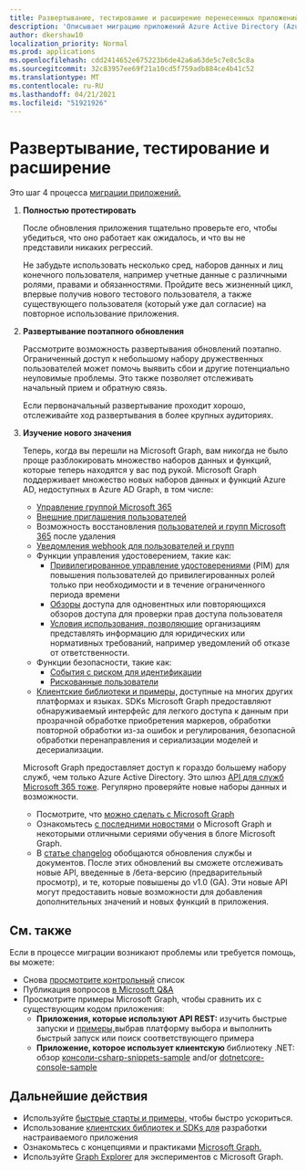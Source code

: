 ```yaml
---
title: Развертывание, тестирование и расширение перенесенных приложений
description: 'Описывает миграцию приложений Azure Active Directory (Azure AD) для использования API Microsoft Graph (REST); в этом рассмотрен шаг 3: развертывание, тестирование и расширение.'
author: dkershaw10
localization_priority: Normal
ms.prod: applications
ms.openlocfilehash: cdd2414652e675223b6de42a6a63de5c7e8c5c8a
ms.sourcegitcommit: 32c83957ee69f21a10cd5f759adb884ce4b41c52
ms.translationtype: MT
ms.contentlocale: ru-RU
ms.lasthandoff: 04/21/2021
ms.locfileid: "51921926"
---
```

# <a name="deploy-test-and-extend"></a>Развертывание, тестирование и расширение

Это шаг 4 процесса [миграции приложений.](migrate-azure-ad-graph-planning-checklist.md)

1.  **Полностью протестировать**

    После обновления приложения тщательно проверьте его, чтобы убедиться, что оно работает как ожидалось, и что вы не представили никаких регрессий.  

    Не забудьте использовать несколько сред, наборов данных и лиц конечного пользователя, например учетные данные с различными ролями, правами и обязанностями. Пройдите весь жизненный цикл, впервые получив нового тестового пользователя, а также существующего пользователя (который уже дал согласие) на повторное использование приложения.

2.  **Развертывание поэтапного обновления**

    Рассмотрите возможность развертывания обновлений поэтапно.  Ограниченный доступ к небольшому набору дружественных пользователей может помочь выявить сбои и другие потенциально неуловимые проблемы.  Это также позволяет отслеживать начальный прием и обратную связь.

    Если первоначальный развертывание проходит хорошо, отслеживайте ход развертывания в более крупных аудиториях.

3.  **Изучение нового значения**

    Теперь, когда вы перешли на Microsoft Graph, вам никогда не было проще разблокировать множество наборов данных и функций, которые теперь находятся у вас под рукой. 
    Microsoft Graph поддерживает множество новых наборов данных и функций Azure AD, недоступных в Azure AD Graph, в том числе: 

    - [Управление группой Microsoft 365](./office365-groups-concept-overview.md)
    - [Внешние приглашения пользователей](/graph/api/resources/invitation?view=graph-rest-1.0)
    - Возможность восстановления [пользователей и групп Microsoft 365](/graph/api/resources/directory?view=graph-rest-1.0) после удаления
    - [Уведомления webhook для пользователей и групп](./webhooks.md?toc=.%252fref%252ftoc.json&view=graph-rest-1.0)
    - Функции управления удостоверением, такие как:
      - [Привилегированное управление удостоверениями](/graph/api/resources/privilegedidentitymanagement-root?view=graph-rest-beta) (PIM) для повышения пользователей до привилегированных ролей только при необходимости и в течение ограниченного периода времени
      - [Обзоры](/graph/api/resources/accessreviews-root?view=graph-rest-beta) доступа для одновентных или повторяющихся обзоров доступа для проверки прав доступа пользователя
      - [Условия использования, позволяющие](/graph/api/resources/accessreviews-root?view=graph-rest-beta) организациям представлять информацию для юридических или нормативных требований, например уведомлений об отказе от ответственности.
    - Функции безопасности, такие как:
      - [События с риском для идентификации](/graph/api/resources/identityriskevent?view=graph-rest-1.0)
      - [Рискованные пользователи](/graph/api/resources/riskyuser?view=graph-rest-1.0)
    - [Клиентские библиотеки и примеры,](./index.yml) доступные на многих других платформах и языках. SDKs Microsoft Graph предоставляют обнаруживаемый интерфейс для легкого доступа к данным при прозрачной обработке приобретения маркеров, обработки повторной обработки из-за ошибок и регулирования, безопасной обработки перенаправления и сериализации моделей и десериализации.

    Microsoft Graph предоставляет доступ к гораздо большему набору служб, чем только Azure Active Directory. Это шлюз [API для служб Microsoft 365 тоже](./index.yml).
    Регулярно проверяйте новые наборы данных и возможности.  

    - Посмотрите, что [можно сделать с Microsoft Graph](/graph/examples)
    - Ознакомьтесь [с последними новостями](/graph/blogs) о Microsoft Graph и некоторыми отличными сериями обучения в блоге Microsoft Graph.
    - В [статье changelog](/greaph/changelog) обобщаются обновления службы и документов. После этих обновлений вы сможете отслеживать новые API, введенные в /бета-версию (предварительный просмотр), и те, которые повышены до v1.0 (GA).  Эти новые API могут предоставить новые возможности для добавления дополнительных значений и новых функций в приложения.  

## <a name="see-also"></a>См. также

Если в процессе миграции возникают проблемы или требуется помощь, вы можете:

- Снова [просмотрите контрольный](migrate-azure-ad-graph-planning-checklist.md) список
- Публикация вопросов [в Microsoft Q&A](/answers/topics/microsoft-graph-applications.html) 
- Просмотрите примеры Microsoft Graph, чтобы сравнить их с существующим кодом приложения:
  - **Приложения, которые используют API REST:** изучить быстрые запуски и [примеры,](https://developer.microsoft.com/graph/get-started)выбрав платформу выбора и выполнить быстрый запуск или поиск соответствующего примера
  - **Приложение, которое использует клиентскую** библиотеку .NET: обзор [консоли-csharp-snippets-sample](https://github.com/microsoftgraph/console-csharp-snippets-sample) and/or [dotnetcore-console-sample](https://github.com/microsoftgraph/dotnetcore-console-sample)

## <a name="next-steps"></a>Дальнейшие действия

- Используйте [быстрые старты и примеры,](/graph/get-started) чтобы быстро ускориться.
- Использование [клиентских библиотек и SDKs для](https://developer.microsoft.com/graph/get-started) разработки настраиваемого приложения 
- Ознакомьтесь с концепциями и практиками [Microsoft Graph.](./overview.md)
- Используйте [Graph Explorer](https://aka.ms/ge) для экспериментов с Microsoft Graph.